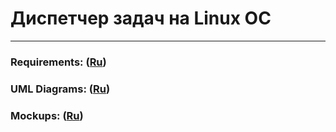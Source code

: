 # Диспетчер задач на Linux ОС
---
### Requirements: ([Ru](https://github.com/v4rgon/course-project-tritpo/blob/master/Documentation/Requirements/%D0%A2%D1%80%D0%B5%D0%B1%D0%BE%D0%B2%D0%B0%D0%BD%D0%B8%D1%8F_%D0%BA_%D0%BF%D1%80%D0%BE%D0%B5%D0%BA%D1%82%D1%83.md))

### UML Diagrams: ([Ru](https://github.com/v4rgon/course-project-tritpo/blob/master/Documentation/Diagrams/UML_Diagrams.md))

### Mockups: ([Ru](https://github.com/v4rgon/course-project-tritpo/blob/master/Images/Mockups.md))


